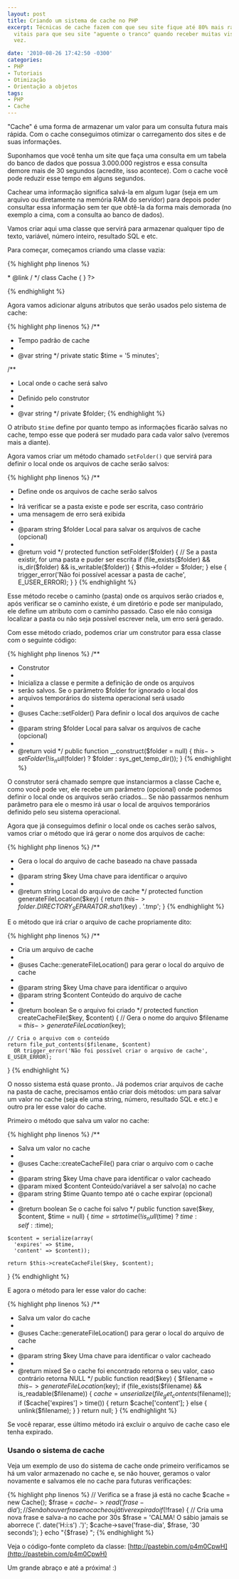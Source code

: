 ```yaml
---
layout: post
title: Criando um sistema de cache no PHP
excerpt: Técnicas de cache fazem com que seu site fique até 80% mais rápido e são
  vitais para que seu site "aguente o tranco" quando receber muitas visitas de uma
  vez.

date: '2010-08-26 17:42:50 -0300'
categories:
- PHP
- Tutoriais
- Otimização
- Orientação a objetos
tags:
- PHP
- Cache
---
```

"Cache" é uma forma de armazenar um valor para um consulta futura mais rápida. Com o cache conseguimos otimizar o carregamento dos sites e de suas informações.

Suponhamos que você tenha um site que faça uma consulta em um tabela do banco de dados que possua 3.000.000 registros e essa consulta demore mais de 30 segundos (acredite, isso acontece). Com o cache você pode reduzir esse tempo em alguns segundos.

Cachear uma informação significa salvá-la em algum lugar (seja em um arquivo ou diretamente na memória RAM do servidor) para depois poder consultar essa informação sem ter que obtê-la da forma mais demorada (no exemplo a cima, com a consulta ao banco de dados).

Vamos criar aqui uma classe que servirá para armazenar qualquer tipo de texto, variável, número inteiro, resultado SQL e etc.

Para começar, começamos criando uma classe vazia:


{% highlight php linenos %}
<?php

/**
 * Sistema de cache
 *
 * @author Thiago Belem <contato@thiagobelem.net>
 * @link /
 */
class Cache {

}

?>
{% endhighlight %}

Agora vamos adicionar alguns atributos que serão usados pelo sistema de cache:


{% highlight php linenos %}
  /**
   * Tempo padrão de cache
   *
   * @var string
   */
  private static $time = '5 minutes';

  /**
   * Local onde o cache será salvo
   *
   * Definido pelo construtor
   *
   * @var string
   */
  private $folder;
{% endhighlight %}

O atributo <code>$time</code> define por quanto tempo as informações ficarão salvas no cache, tempo esse que poderá ser mudado para cada valor salvo (veremos mais a diante).

Agora vamos criar um método chamado <code>setFolder()</code> que servirá para definir o local onde os arquivos de cache serão salvos:


{% highlight php linenos %}
  /**
   * Define onde os arquivos de cache serão salvos
   *
   * Irá verificar se a pasta existe e pode ser escrita, caso contrário
   * uma mensagem de erro será exibida
   *
   * @param string $folder Local para salvar os arquivos de cache (opcional)
   *
   * @return void
   */
  protected function setFolder($folder) {
    // Se a pasta existir, for uma pasta e puder ser escrita
    if (file_exists($folder) && is_dir($folder) && is_writable($folder)) {
      $this->folder = $folder;
    } else {
      trigger_error('Não foi possível acessar a pasta de cache', E_USER_ERROR);
    }
  }
{% endhighlight %}

Esse método recebe o caminho (pasta) onde os arquivos serão criados e, após verificar se o caminho existe, é um diretório e pode ser manipulado, ele define um atributo com o caminho passado. Caso ele não consiga localizar a pasta ou não seja possível escrever nela, um erro será gerado.

Com esse método criado, podemos criar um construtor para essa classe com o seguinte código:


{% highlight php linenos %}
  /**
   * Construtor
   *
   * Inicializa a classe e permite a definição de onde os arquivos
   * serão salvos. Se o parâmetro $folder for ignorado o local dos
   * arquivos temporários do sistema operacional será usado
   *
   * @uses Cache::setFolder() Para definir o local dos arquivos de cache
   *
   * @param string $folder Local para salvar os arquivos de cache (opcional)
   *
   * @return void
   */
  public function __construct($folder = null) {
    $this->setFolder(!is_null($folder) ? $folder : sys_get_temp_dir());
  }
{% endhighlight %}

O construtor será chamado sempre que instanciarmos a classe Cache e, como você pode ver, ele recebe um parâmetro (opcional) onde podemos definir o local onde os arquivos serão criados... Se não passarmos nenhum parâmetro para ele o mesmo irá usar o local de arquivos temporários definido pelo seu sistema operacional.

Agora que já conseguimos definir o local onde os caches serão salvos, vamos criar o método que irá gerar o nome dos arquivos de cache:


{% highlight php linenos %}
  /**
   * Gera o local do arquivo de cache baseado na chave passada
   *
   * @param string $key Uma chave para identificar o arquivo
   *
   * @return string Local do arquivo de cache
   */
  protected function generateFileLocation($key) {
    return $this->folder . DIRECTORY_SEPARATOR . sha1($key) . '.tmp';
  }
{% endhighlight %}

E o método que irá criar o arquivo de cache propriamente dito:


{% highlight php linenos %}
  /**
   * Cria um arquivo de cache
   *
   * @uses Cache::generateFileLocation() para gerar o local do arquivo de cache
   *
   * @param string $key Uma chave para identificar o arquivo
   * @param string $content Conteúdo do arquivo de cache
   *
   * @return boolean Se o arquivo foi criado
   */
  protected function createCacheFile($key, $content) {
    // Gera o nome do arquivo
    $filename = $this->generateFileLocation($key);

    // Cria o arquivo com o conteúdo
    return file_put_contents($filename, $content)
      OR trigger_error('Não foi possível criar o arquivo de cache', E_USER_ERROR);
  }
{% endhighlight %}

O nosso sistema está quase pronto.. Já podemos criar arquivos de cache na pasta de cache, precisamos então criar dois métodos: um para salvar um valor no cache (seja ele uma string, número, resultado SQL e etc.) e outro pra ler esse valor do cache.

Primeiro o método que salva um valor no cache:


{% highlight php linenos %}
  /**
   * Salva um valor no cache
   *
   * @uses Cache::createCacheFile() para criar o arquivo com o cache
   *
   * @param string $key Uma chave para identificar o valor cacheado
   * @param mixed $content Conteúdo/variável a ser salvo(a) no cache
   * @param string $time Quanto tempo até o cache expirar (opcional)
   *
   * @return boolean Se o cache foi salvo
   */
  public function save($key, $content, $time = null) {
    $time = strtotime(!is_null($time) ? $time : self::$time);

    $content = serialize(array(
      'expires' => $time,
      'content' => $content));

    return $this->createCacheFile($key, $content);
  }
{% endhighlight %}

E agora o método para ler esse valor do cache:


{% highlight php linenos %}
  /**
   * Salva um valor do cache
   *
   * @uses Cache::generateFileLocation() para gerar o local do arquivo de cache
   *
   * @param string $key Uma chave para identificar o valor cacheado
   *
   * @return mixed Se o cache foi encontrado retorna o seu valor, caso contrário retorna NULL
   */
  public function read($key) {
    $filename = $this->generateFileLocation($key);
    if (file_exists($filename) && is_readable($filename)) {
      $cache = unserialize(file_get_contents($filename));
      if ($cache['expires'] > time()) {
        return $cache['content'];
      } else {
        unlink($filename);
      }
    }
    return null;
  }
{% endhighlight %}

Se você reparar, esse último método irá excluir o arquivo de cache caso ele tenha expirado.

<h3>Usando o sistema de cache</h3>
Veja um exemplo de uso do sistema de cache onde primeiro verificamos se há um valor armazenado no cache e, se não houver, geramos o valor novamente e salvamos ele no cache para futuras verificações:


{% highlight php linenos %}
// Verifica se a frase já está no cache
$cache = new Cache();
$frase = $cache->read('frase-dia');
// Se não houver frase no cache ou já tiver expirado
if (!$frase) {
  // Cria uma nova frase e salva-a no cache por 30s
  $frase = 'CALMA! O sábio jamais se aborrece ('. date('H:i:s') .')';
  $cache->save('frase-dia', $frase, '30 seconds');
}
echo "{$frase}
";
{% endhighlight %}

Veja o código-fonte completo da classe: [http://pastebin.com/p4m0CpwH](http://pastebin.com/p4m0CpwH)

Um grande abraço e até a próxima! :)

